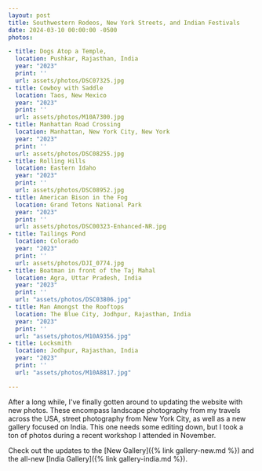 ```yaml
---
layout: post
title: Southwestern Rodeos, New York Streets, and Indian Festivals
date: 2024-03-10 00:00:00 -0500
photos:

- title: Dogs Atop a Temple,
  location: Pushkar, Rajasthan, India
  year: "2023"
  print: ''
  url: assets/photos/DSC07325.jpg
- title: Cowboy with Saddle
  location: Taos, New Mexico
  year: "2023"
  print: ''
  url: assets/photos/M10A7300.jpg
- title: Manhattan Road Crossing
  location: Manhattan, New York City, New York
  year: "2023"
  print: ''
  url: assets/photos/DSC08255.jpg
- title: Rolling Hills
  location: Eastern Idaho
  year: "2023"
  print: ''
  url: assets/photos/DSC08952.jpg
- title: American Bison in the Fog
  location: Grand Tetons National Park
  year: "2023"
  print: ''
  url: assets/photos/DSC00323-Enhanced-NR.jpg
- title: Tailings Pond
  location: Colorado
  year: "2023"
  print: ''
  url: assets/photos/DJI_0774.jpg
- title: Boatman in front of the Taj Mahal
  location: Agra, Uttar Pradesh, India
  year: "2023"
  print: ''
  url: "assets/photos/DSC03806.jpg"
- title: Man Amongst the Rooftops
  location: The Blue City, Jodhpur, Rajasthan, India
  year: "2023"
  print: ''
  url: "assets/photos/M10A9356.jpg"
- title: Locksmith
  location: Jodhpur, Rajasthan, India
  year: "2023"
  print: ''
  url: "assets/photos/M10A8817.jpg"

---
```


After a long while, I've finally gotten around to updating the website with new photos. These encompass landscape photography from my travels across the USA, street photography from New York City, as well as a new gallery focused on India. This one needs some editing down, but I took a ton of photos during a recent workshop I attended in November.

Check out the updates to the [New Gallery]({% link gallery-new.md %}) and the all-new [India Gallery]({% link gallery-india.md %}).
